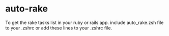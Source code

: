 auto-rake
=========

To get the rake tasks list in your ruby or rails app. include auto_rake.zsh file to your .zshrc or add these lines to your .zshrc file. 
